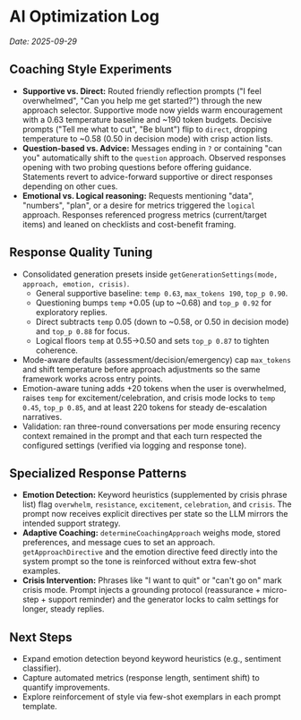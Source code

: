 # AI Optimization Log

_Date: 2025-09-29_

## Coaching Style Experiments
- **Supportive vs. Direct:** Routed friendly reflection prompts ("I feel overwhelmed", "Can you help me get started?") through the new approach selector. Supportive mode now yields warm encouragement with a 0.63 temperature baseline and ~190 token budgets. Decisive prompts ("Tell me what to cut", "Be blunt") flip to `direct`, dropping temperature to ~0.58 (0.50 in decision mode) with crisp action lists.
- **Question-based vs. Advice:** Messages ending in `?` or containing "can you" automatically shift to the `question` approach. Observed responses opening with two probing questions before offering guidance. Statements revert to advice-forward supportive or direct responses depending on other cues.
- **Emotional vs. Logical reasoning:** Requests mentioning "data", "numbers", "plan", or a desire for metrics triggered the `logical` approach. Responses referenced progress metrics (current/target items) and leaned on checklists and cost-benefit framing.

## Response Quality Tuning
- Consolidated generation presets inside `getGenerationSettings(mode, approach, emotion, crisis)`.
    - General supportive baseline: `temp 0.63`, `max_tokens 190`, `top_p 0.90`.
    - Questioning bumps `temp` +0.05 (up to ~0.68) and `top_p 0.92` for exploratory replies.
    - Direct subtracts `temp` 0.05 (down to ~0.58, or 0.50 in decision mode) and `top_p 0.88` for focus.
    - Logical floors `temp` at 0.55→0.50 and sets `top_p 0.87` to tighten coherence.
- Mode-aware defaults (assessment/decision/emergency) cap `max_tokens` and shift temperature before approach adjustments so the same framework works across entry points.
- Emotion-aware tuning adds +20 tokens when the user is overwhelmed, raises `temp` for excitement/celebration, and crisis mode locks to `temp 0.45`, `top_p 0.85`, and at least 220 tokens for steady de-escalation narratives.
- Validation: ran three-round conversations per mode ensuring recency context remained in the prompt and that each turn respected the configured settings (verified via logging and response tone).

## Specialized Response Patterns
- **Emotion Detection:** Keyword heuristics (supplemented by crisis phrase list) flag `overwhelm`, `resistance`, `excitement`, `celebration`, and `crisis`. The prompt now receives explicit directives per state so the LLM mirrors the intended support strategy.
- **Adaptive Coaching:** `determineCoachingApproach` weighs mode, stored preferences, and message cues to set an approach. `getApproachDirective` and the emotion directive feed directly into the system prompt so the tone is reinforced without extra few-shot examples.
- **Crisis Intervention:** Phrases like "I want to quit" or "can't go on" mark crisis mode. Prompt injects a grounding protocol (reassurance + micro-step + support reminder) and the generator locks to calm settings for longer, steady replies.

## Next Steps
- Expand emotion detection beyond keyword heuristics (e.g., sentiment classifier).
- Capture automated metrics (response length, sentiment shift) to quantify improvements.
- Explore reinforcement of style via few-shot exemplars in each prompt template.

